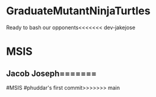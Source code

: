 # GraduateMutantNinjaTurtles
Ready to bash our opponents<<<<<<< dev-jakejose
# MSIS

## Jacob Joseph=======
#MSIS
#phuddar's first commit>>>>>>> main
